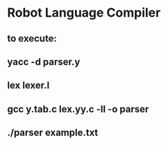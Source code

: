 # Robot Language Compiler
## to execute: 
## yacc -d parser.y
## lex lexer.l 
## gcc y.tab.c lex.yy.c  -ll -o parser
## ./parser example.txt
